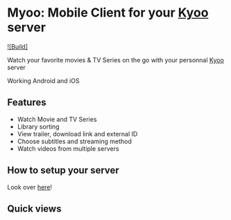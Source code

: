 # Myoo: Mobile Client for your [Kyoo](https://github.com/AnonymusRaccoon/Kyoo) server

[![Build]](https://github.com/Arthi-chaud/Myoo/actions/workflows/build.yml/badge.svg?branch=master)

Watch your favorite movies & TV Series on the go with your personnal [Kyoo](https://github.com/AnonymusRaccoon/Kyoo) server

Working Android and iOS

## Features

- Watch Movie and TV Series
- Library sorting
- View trailer, download link and external ID
- Choose subtitles and streaming method
- Watch videos from multiple servers

## How to setup your server

Look over [here](https://docs.kyoo.moe/start/setting_up.html)!

## Quick views
